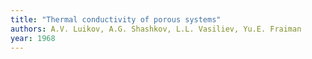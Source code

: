 ```yaml
---
title: "Thermal conductivity of porous systems"
authors: A.V. Luikov, A.G. Shashkov, L.L. Vasiliev, Yu.E. Fraiman
year: 1968
---
```


